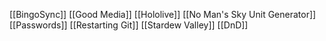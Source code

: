 [[BingoSync]]
[[Good Media]]
[[Hololive]]
[[No Man's Sky Unit Generator]]
[[Passwords]]
[[Restarting Git]]
[[Stardew Valley]]
[[DnD]]